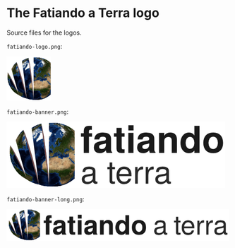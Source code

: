 # The Fatiando a Terra logo

Source files for the logos.

`fatiando-logo.png`:

![The logo](https://raw.githubusercontent.com/fatiando/logo/master/fatiando-logo.png)

`fatiando-banner.png`:

![The banner](https://raw.githubusercontent.com/fatiando/logo/master/fatiando-banner.png)

`fatiando-banner-long.png`:

![The banner in one line](https://raw.githubusercontent.com/fatiando/logo/master/fatiando-banner-long.png)
